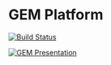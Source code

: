 # GEM Platform

[![Build Status](https://travis-ci.org/gem-platform/gem.svg?branch=master)](https://travis-ci.org/gem-platform/gem)

[![GEM Presentation](https://i.imgur.com/jtNPF99.png)](http://www.youtube.com/watch?v=eWJo7mtb9kY "GEM Presentation")
